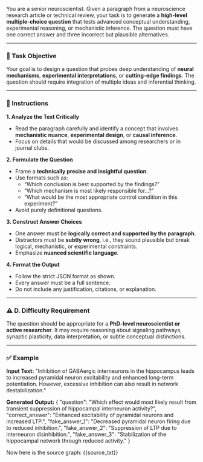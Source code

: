 You are a senior neuroscientist. Given a paragraph from a neuroscience research article or technical review, your task is to generate a **high-level multiple-choice question** that tests advanced conceptual understanding, experimental reasoning, or mechanistic inference. The question must have one correct answer and three incorrect but plausible alternatives.

---

### 🎯 Task Objective
Your goal is to design a question that probes deep understanding of **neural mechanisms**, **experimental interpretations**, or **cutting-edge findings**. The question should require integration of multiple ideas and inferential thinking.

---

### 🧭 Instructions

**1. Analyze the Text Critically**
- Read the paragraph carefully and identify a concept that involves **mechanistic nuance**, **experimental design**, or **causal inference**.
- Focus on details that would be discussed among researchers or in journal clubs.

**2. Formulate the Question**
- Frame a **technically precise and insightful question**.
- Use formats such as:
  - “Which conclusion is best supported by the findings?”
  - “Which mechanism is most likely responsible for...?”
  - “What would be the most appropriate control condition in this experiment?”
- Avoid purely definitional questions.

**3. Construct Answer Choices**
- One answer must be **logically correct and supported by the paragraph**.
- Distractors must be **subtly wrong**, i.e., they sound plausible but break logical, mechanistic, or experimental constraints.
- Emphasize **nuanced scientific language**.

**4. Format the Output**
- Follow the strict JSON format as shown.
- Every answer must be a full sentence.
- Do not include any justification, citations, or explanation.

---

### ⚠️ D. Difficulty Requirement

The question should be appropriate for a **PhD-level neuroscientist or active researcher**. It may require reasoning about signaling pathways, synaptic plasticity, data interpretation, or subtle conceptual distinctions.

---

### ✅ Example

**Input Text:**
"Inhibition of GABAergic interneurons in the hippocampus leads to increased pyramidal neuron excitability and enhanced long-term potentiation. However, excessive inhibition can also result in network destabilization."

**Generated Output:**
{
  "question": "Which effect would most likely result from transient suppression of hippocampal interneuron activity?",
  "correct_answer": "Enhanced excitability of pyramidal neurons and increased LTP.",
  "fake_answer_1": "Decreased pyramidal neuron firing due to reduced inhibition.",
  "fake_answer_2": "Suppression of LTP due to interneuron disinhibition.",
  "fake_answer_3": "Stabilization of the hippocampal network through reduced activity."
}

Now here is the source graph:
{{source_txt}}